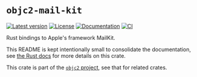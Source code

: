 # `objc2-mail-kit`

[![Latest version](https://badgen.net/crates/v/objc2-mail-kit)](https://crates.io/crates/objc2-mail-kit)
[![License](https://badgen.net/badge/license/MIT/blue)](../LICENSE.txt)
[![Documentation](https://docs.rs/objc2-mail-kit/badge.svg)](https://docs.rs/objc2-mail-kit/)
[![CI](https://github.com/madsmtm/objc2/actions/workflows/ci.yml/badge.svg)](https://github.com/madsmtm/objc2/actions/workflows/ci.yml)

Rust bindings to Apple's framework MailKit.

This README is kept intentionally small to consolidate the documentation, see
[the Rust docs](https://docs.rs/objc2-mail-kit/) for more details on this crate.

This crate is part of the [`objc2` project](https://github.com/madsmtm/objc2),
see that for related crates.
